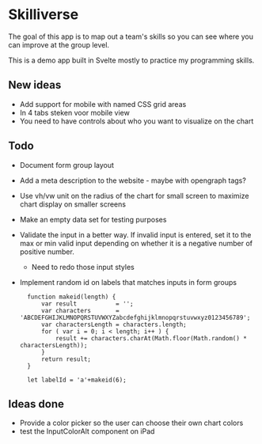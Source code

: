 # Skilliverse

The goal of this app is to map out a team's skills so you can see where you can improve at the group level.

This is a demo app built in Svelte mostly to practice my programming skills.

## New ideas

* Add support for mobile with named CSS grid areas
* In 4 tabs steken voor mobile view
* You need to have controls about who you want to visualize on the chart

## Todo

* Document form group layout
* Add a meta description to the website - maybe with opengraph tags?
* Use vh/vw unit on the radius of the chart for small screen to maximize chart display on smaller screens
* Make an empty data set for testing purposes
* Validate the input in a better way. If invalid input is entered, set it to the max or min valid input depending on whether it is a negative number of positive number.
    * Need to redo those input styles
* Implement random id on labels that matches inputs in form groups

        function makeid(length) {
            var result           = '';
            var characters       = 'ABCDEFGHIJKLMNOPQRSTUVWXYZabcdefghijklmnopqrstuvwxyz0123456789';
            var charactersLength = characters.length;
            for ( var i = 0; i < length; i++ ) {
                result += characters.charAt(Math.floor(Math.random() * charactersLength));
            }
            return result;
        }

        let labelId = 'a'+makeid(6);

## Ideas done

* Provide a color picker so the user can choose their own chart colors
* test the InputColorAlt component on iPad
